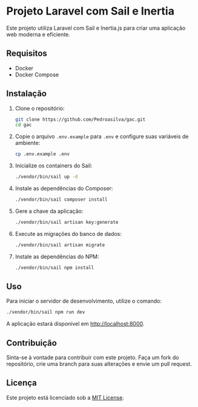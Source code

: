 # Projeto Laravel com Sail e Inertia

Este projeto utiliza Laravel com Sail e Inertia.js para criar uma aplicação web moderna e eficiente.

## Requisitos

- Docker
- Docker Compose

## Instalação

1. Clone o repositório:

    ```bash
    git clone https://github.com/Pedroasilva/gac.git
    cd gac
    ```

2. Copie o arquivo `.env.example` para `.env` e configure suas variáveis de ambiente:

    ```bash
    cp .env.example .env
    ```

3. Inicialize os containers do Sail:

    ```bash
    ./vendor/bin/sail up -d
    ```

4. Instale as dependências do Composer:

    ```bash
    ./vendor/bin/sail composer install
    ```

5. Gere a chave da aplicação:

    ```bash
    ./vendor/bin/sail artisan key:generate
    ```

6. Execute as migrações do banco de dados:

    ```bash
    ./vendor/bin/sail artisan migrate
    ```

7. Instale as dependências do NPM:

    ```bash
    ./vendor/bin/sail npm install
    ```

## Uso

Para iniciar o servidor de desenvolvimento, utilize o comando:

```bash
./vendor/bin/sail npm run dev
```

A aplicação estará disponível em [http://localhost:8000](http://localhost:8000).

## Contribuição

Sinta-se à vontade para contribuir com este projeto. Faça um fork do repositório, crie uma branch para suas alterações e envie um pull request.

## Licença

Este projeto está licenciado sob a [MIT License](LICENSE).
